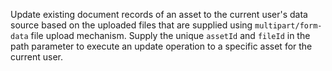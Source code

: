 Update existing document records of an asset to the current user's data source based on the uploaded files that are supplied using `multipart/form-data` file upload mechanism. Supply the unique `assetId` and `fileId` in the path parameter to execute an update operation to a specific asset for the current user.